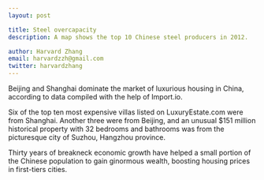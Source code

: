 ```yaml
---
layout: post

title: Steel overcapacity 
description: A map shows the top 10 Chinese steel producers in 2012. 

author: Harvard Zhang 
email: harvardzzh@gmail.com
twitter: harvardzhang
---
```


Beijing and Shanghai dominate the market of luxurious housing in China, according to data compiled with the help of Import.io.

Six of the top ten most expensive villas listed on LuxuryEstate.com were from Shanghai. Another three were from Beijing, and an unusual $151 million historical property with 32 bedrooms and bathrooms was from the picturesque city of Suzhou, Hangzhou province. 

Thirty years of breakneck economic growth have helped a small portion of the Chinese population to gain ginormous wealth, boosting housing prices in first-tiers cities. 

